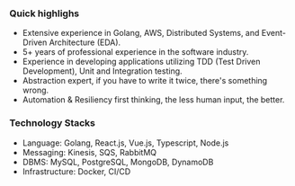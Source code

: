 ### Quick highlighs
- Extensive experience in Golang, AWS, Distributed Systems, and Event-Driven Architecture (EDA).
- 5+ years of professional experience in the software industry.
- Experience in developing applications utilizing TDD (Test Driven Development), Unit and Integration testing.
- Abstraction expert, if you have to write it twice, there's something wrong.
- Automation & Resiliency first thinking, the less human input, the better.

### Technology Stacks
- Language: Golang, React.js, Vue.js, Typescript, Node.js
- Messaging: Kinesis, SQS, RabbitMQ
- DBMS: MySQL, PostgreSQL, MongoDB, DynamoDB
- Infrastructure: Docker, CI/CD
